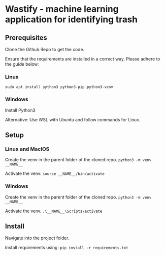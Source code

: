 # Wastify - machine learning application for identifying trash

## Prerequisites
Clone the Github Repo to get the code.

Ensure that the requirements are installed in a correct way. Please adhere to the guide below:

### Linux
`sudo apt install python3 python3-pip python3-venv`

### Windows
Install Python3 

Alternative: Use WSL with Ubuntu and follow commands for Linux.

## Setup

### Linux and MacIOS

Create the venv in the parent folder of the cloned repo.
`python3 -m venv __NAME__`

Activate the venv.
`source __NAME__/bin/activate`

### Windows

Create the venv in the parent folder of the cloned repo.
`python3 -m venv __NAME__`

Activate the venv.
`.\__NAME__\Scripts\activate`

## Install

Navigate into the project folder.

Install requirements using: 
`pip install -r requirements.txt`

